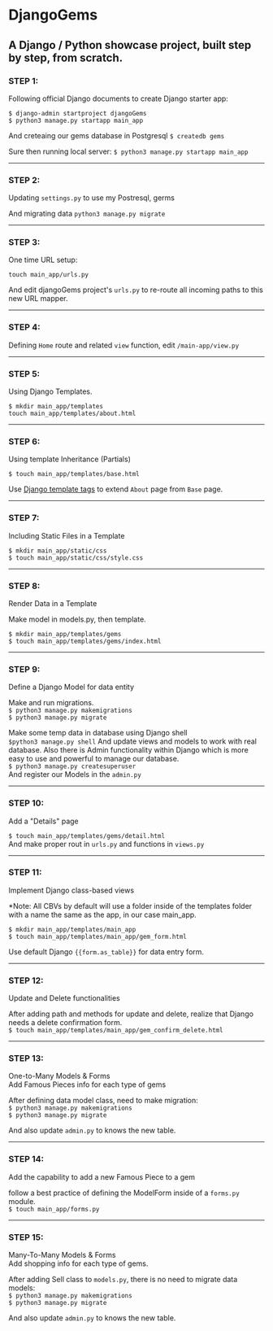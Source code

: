 # DjangoGems
A Django / Python showcase project, built step by step, from scratch.
---
### STEP 1:
Following official Django documents to create Django starter app:

`$ django-admin startproject djangoGems`  
`$ python3 manage.py startapp main_app`

 And creteaing our gems database in Postgresql 
`$ createdb gems`

Sure then running local server:
`$ python3 manage.py startapp main_app`

---
### STEP 2:
Updating `settings.py` to use my Postresql, germs

And migrating data `python3 manage.py migrate` 

---
### STEP 3:
One time URL setup:

`touch main_app/urls.py`

And edit djangoGems project's `urls.py` to re-route all incoming paths to this new URL mapper.

---
### STEP 4:
Defining `Home` route and related `view` function, edit `/main-app/view.py`

---
### STEP 5:
Using Django Templates.

`$ mkdir main_app/templates`<br>
`touch main_app/templates/about.html`

---
### STEP 6:
Using template Inheritance (Partials)

`$ touch main_app/templates/base.html`

Use [Django template tags](https://docs.djangoproject.com/en/2.1/ref/templates/builtins/#ref-templates-builtins-tags) to extend `About` page from `Base` page.

---
### STEP 7:
Including Static Files in a Template

`$ mkdir main_app/static/css`<br>
`$ touch main_app/static/css/style.css`

---
### STEP 8:
Render Data in a Template

Make model in models.py, then template.

`$ mkdir main_app/templates/gems`<br>
`$ touch main_app/templates/gems/index.html`

---
### STEP 9:
Define a Django Model for data entity

Make and run migrations.<br>
`$ python3 manage.py makemigrations`<br>
`$ python3 manage.py migrate`

Make some temp data in database using Django shell<br>
`$python3 manage.py shell`
And update views and models to work with real database. Also there is Admin functionality within Django which is more easy to use and powerful to manage our database.<br>
`$ python3 manage.py createsuperuser`<br>
And register our Models in the `admin.py`

---
### STEP 10:
Add a "Details" page

`$ touch main_app/templates/gems/detail.html`<br>
And make proper rout in `urls.py` and functions in `views.py`

---
### STEP 11:
Implement Django class-based views

*Note: All CBVs by default will use a folder inside of the templates folder with a name the same as the app, in our case main_app.

`$ mkdir main_app/templates/main_app`<br>
`$ touch main_app/templates/main_app/gem_form.html`

Use default Django `{{form.as_table}}` for data entry form.

---
### STEP 12:
Update and Delete functionalities

After adding path and methods for update and delete, realize that Django needs a delete confirmation form.<br>
`$ touch main_app/templates/main_app/gem_confirm_delete.html`

---
### STEP 13:
One-to-Many Models & Forms<br>
Add Famous Pieces info for each type of gems

After defining data model class, need to make migration:<br>
`$ python3 manage.py makemigrations`<br>
`$ python3 manage.py migrate`

And also update `admin.py` to knows the new table.

---
### STEP 14:
Add the capability to add a new Famous Piece to a gem

follow a best practice of defining the ModelForm inside of a `forms.py` module.<br>
`$ touch main_app/forms.py`

---
### STEP 15:
Many-To-Many Models & Forms<br>
Add shopping info for each type of gems.

After adding Sell class to `models.py`, there is no need to migrate data models:<br>
`$ python3 manage.py makemigrations`<br>
`$ python3 manage.py migrate`

And also update `admin.py` to knows the new table.